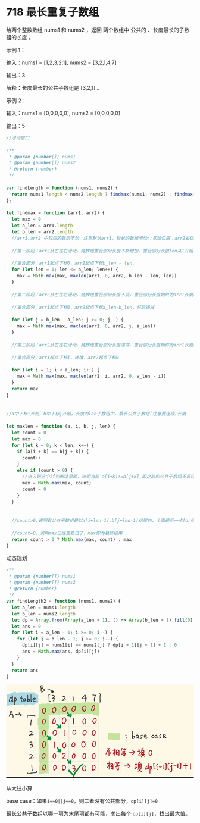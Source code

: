 # 718 最长重复子数组

给两个整数数组 nums1 和 nums2 ，返回 两个数组中 公共的 、长度最长的子数组的长度 。

  

示例 1：

  

输入：nums1 = [1,2,3,2,1], nums2 = [3,2,1,4,7]

输出：3

解释：长度最长的公共子数组是 [3,2,1] 。

示例 2：

  

输入：nums1 = [0,0,0,0,0], nums2 = [0,0,0,0,0]

输出：5


```js
//滑动窗口

/**
 * @param {number[]} nums1
 * @param {number[]} nums2
 * @return {number}
 */

var findLength = function (nums1, nums2) {
  return nums1.length < nums2.length ? findmax(nums1, nums2) : findmax(nums2, nums1)
};

let findmax = function (arr1, arr2) {
  let max = 0
  let a_len = arr1.length
  let b_len = arr2.length
  //arr1,arr2 中较短的数组不动，这里默认arr1，较长的数组滑动;;初始位置：arr2右边界挨着arr1左边界，arr2从左往右滑动

  //第一阶段：arr2从左往右滑动，两数组重合部分长度不断增加，重合部分长度len从1开始增加

  //重合部分：arr1起点下标0，arr2起点下标b_len - len，
  for (let len = 1; len <= a_len; len++) {
    max = Math.max(max, maxlen(arr1, 0, arr2, b_len - len, len))
  }

  //第二阶段：arr2从左往右滑动，两数组重合部分长度不变，重合部分长度始终为arr1长度a_len

  //重合部分：arr1起点下标0，arr2起点下标a_len-b_len，然后递减

  for (let j = b_len - a_len; j >= 0; j--) {
    max = Math.max(max, maxlen(arr1, 0, arr2, j, a_len))
  }

  //第三阶段：arr2从左往右滑动，两数组重合部分长度递减，重合部分长度始终为arr1长度a_len-i

  //重合部分：arr1起点下标i，递增，arr2起点下标0

  for (let i = 1; i < a_len; i++) {
    max = Math.max(max, maxlen(arr1, i, arr2, 0, a_len - i))
  }
  return max
}


//a中下标i开始，b中下标j开始，长度为len子数组中，最长公共子数组(注意要连续)长度

let maxlen = function (a, i, b, j, len) {
  let count = 0
  let max = 0
  for (let k = 0; k < len; k++) {
    if (a[i + k] == b[j + k]) {
      count++
    }
    else if (count > 0) {
      //进入到这个if判断体里面，说明当前 a[i+k]!=b[j+k],即之前的公共子数组不再连续， 所以要记录最大值，同时将count置零
      max = Math.max(max, count)
      count = 0
    }
  }


  //count>0,说明有公共子数组是以a[i+len-1],b[j+len-1]结尾的，上面最后一步for循环没有进入到else if判断题里面，所以最终结果要取当前count和max的最大值

  //count=0，说明max已经更新过了，max即为最终结果
  return count > 0 ? Math.max(max, count) : max
}
```


动态规划
```js
/**
 * @param {number[]} nums1
 * @param {number[]} nums2
 * @return {number}
 */
var findLength2 = function (nums1, nums2) {
  let a_len = nums1.length
  let b_len = nums2.length
  let dp = Array.from(Array(a_len + 1), () => Array(b_len + 1).fill(0))
  let ans = 0
  for (let i = a_len - 1; i >= 0; i--) {
    for (let j = b_len - 1; j >= 0; j--) {
      dp[i][j] = nums1[i] == nums2[j] ? dp[i + 1][j + 1] + 1 : 0
      ans = Math.max(ans, dp[i][j])
    }
  }
  return ans
}
```

![](../assets/718%20最长重复子数组-20240807231430037.jpg)

从大往小算

base case：如果`i==0||j==0`，则二者没有公共部分，`dp[i][j]=0`

最长公共子数组以哪一项为末尾项都有可能，求出每个 `dp[i][j]`，找出最大值。
